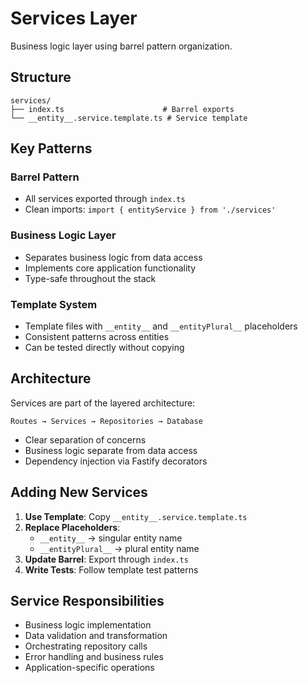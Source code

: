 # Services Layer

Business logic layer using barrel pattern organization.

## Structure

```
services/
├── index.ts                      # Barrel exports
└── __entity__.service.template.ts # Service template
```

## Key Patterns

### Barrel Pattern

- All services exported through `index.ts`
- Clean imports: `import { entityService } from './services'`

### Business Logic Layer

- Separates business logic from data access
- Implements core application functionality
- Type-safe throughout the stack

### Template System

- Template files with `__entity__` and `__entityPlural__` placeholders
- Consistent patterns across entities
- Can be tested directly without copying

## Architecture

Services are part of the layered architecture:

```
Routes → Services → Repositories → Database
```

- Clear separation of concerns
- Business logic separate from data access
- Dependency injection via Fastify decorators

## Adding New Services

1. **Use Template**: Copy `__entity__.service.template.ts`
2. **Replace Placeholders**:
   - `__entity__` → singular entity name
   - `__entityPlural__` → plural entity name
3. **Update Barrel**: Export through `index.ts`
4. **Write Tests**: Follow template test patterns

## Service Responsibilities

- Business logic implementation
- Data validation and transformation
- Orchestrating repository calls
- Error handling and business rules
- Application-specific operations
